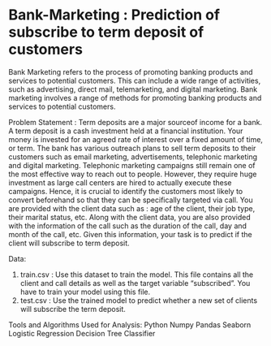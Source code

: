 # Bank-Marketing : Prediction of subscribe to term deposit of customers
Bank Marketing refers to the process of promoting banking products and services to potential customers. This can include a wide range of activities, such as advertising, direct mail, telemarketing, and digital marketing. Bank marketing involves a range of methods for promoting banking products and services to potential customers.

Problem Statement :
Term deposits are a major sourceof income for a bank. A term deposit is a cash investment held at a financial institution. Your money is invested for an agreed rate of interest over a fixed amount of time, or term.
The bank has various outreach plans to sell term deposits to their customers such as email marketing, advertisements, telephonic marketing and digital marketing. Telephonic marketing campaigns still remain one of the most effective way to reach out to people. However, they require huge investment as large call centers are hired to actually execute these campaigns. Hence, it is crucial to identify the customers most likely to convert beforehand so that they can be specifically targeted via call.
You are provided with the client data such as : age of the client, their job type, their marital status, etc. Along with the client data, you are also provided with the information of the call such as the duration of the call, day and month of the call, etc. Given this information, your task is to predict if the client will subscribe to term deposit.

Data:
1. train.csv : Use this dataset to train the model. This file contains all the client and call details as well as the target variable “subscribed”. You have to train your model using this file.
2. test.csv : Use the trained model to predict whether a new set of clients will subscribe the term deposit.

Tools and Algorithms Used for Analysis:
Python
Numpy
Pandas
Seaborn
Logistic Regression
Decision Tree Classifier
